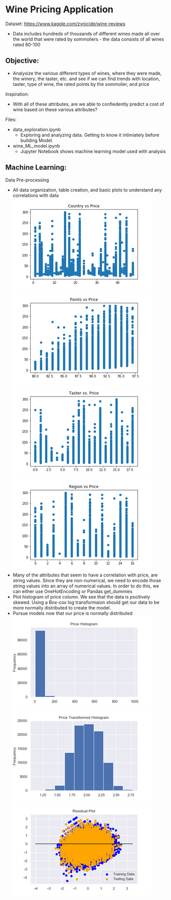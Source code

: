 # Wine Pricing Application

Dataset: https://www.kaggle.com/zynicide/wine-reviews
  - Data includes hundreds of thousands of different wines made all over the world that were rated by sommoliers - the data consists of all wines rated 80-100
  
## Objective:
  - Analysize the various different types of wines, where they were made, the winery, the taster, etc. and see if we can find trends with location, taster, type of wine, the rated points by the sommolier, and price
  
Inspiration:
  - With all of these attributes, are we able to confiedently predict a cost of wine based on these various attributes?

Files:
  - data_exploration.ipynb
      - Exploring and analyzing data. Getting to know it intimiately before building Model.
  - wine_ML_model.ipynb 
      - Jupyter Notebook shows machine learning model used with analysis

## Machine Learning: 
 Data Pre-processing
  - All data organization, table creation, and basic plots to understand any correlations with data
  ![](images/Country_vs_Price.png)
  ![](images/Points_vs_Price.png)
  ![](images/Taster_vs_Price.png)
  ![](images/Region_vs_Price.png)
  - Many of the attributes that seem to have a correlation with price, are string values. Since they are non-numerical, we need to encode those string values into an array of numerical values. In order to do this, we can either use OneHotEncoding or Pandas get_dummies
  - Plot histogram of price column. We see that the data is psoitively skewed. Using a Box-cox log transformaion should get our data to be more normally distributed to create the model.
  - Pursue models now that our price is normally distributed
  ![](images/ML_Points_vs_Price_histo.png)
  ![](images/ML_Price_transformed_histo.png)
  ![](images/ML_residual_plot.png)
